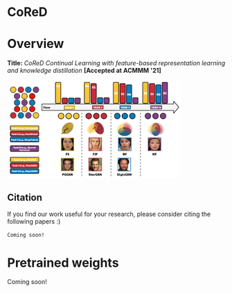 # CoReD

# Overview
__Title:__ *CoReD Continual Learning with feature-based representation learning and knowledge distillation* **[Accepted at ACMMM '21]**

<img src="imgs/Overview.PNG" alt="CLRNet-pipeline" border="0" width="400">

## Citation

If you find our work useful for your research, please consider citing the following papers :)

```
Coming soon!
```

# Pretrained weights
Coming soon!
